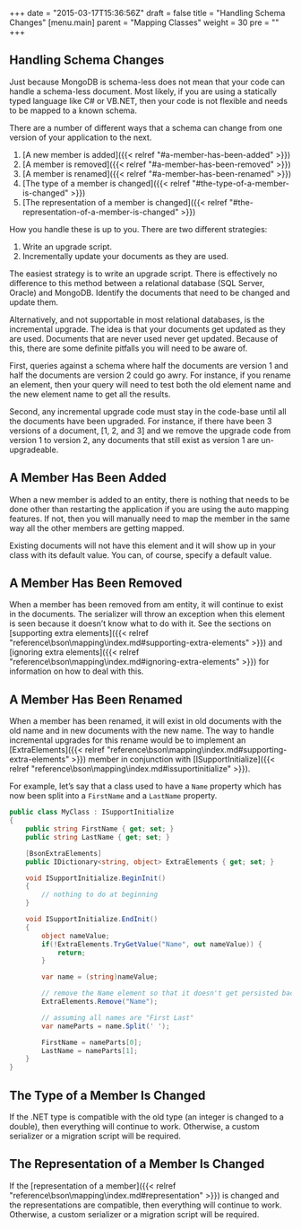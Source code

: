 +++
date = "2015-03-17T15:36:56Z"
draft = false
title = "Handling Schema Changes"
[menu.main]
  parent = "Mapping Classes"
  weight = 30
  pre = "<i class='fa'></i>"
+++

## Handling Schema Changes

Just because MongoDB is schema-less does not mean that your code can handle a schema-less document. Most likely, if you are using a statically typed language like C# or VB.NET, then your code is not flexible and needs to be mapped to a known schema.

There are a number of different ways that a schema can change from one version of your application to the next.

1. [A new member is added]({{< relref "#a-member-has-been-added" >}})
1. [A member is removed]({{< relref "#a-member-has-been-removed" >}})
1. [A member is renamed]({{< relref "#a-member-has-been-renamed" >}})
1. [The type of a member is changed]({{< relref "#the-type-of-a-member-is-changed" >}})
1. [The representation of a member is changed]({{< relref "#the-representation-of-a-member-is-changed" >}})

How you handle these is up to you. There are two different strategies:

1. Write an upgrade script.
1. Incrementally update your documents as they are used.

The easiest strategy is to write an upgrade script. There is effectively no difference to this method between a relational database (SQL Server, Oracle) and MongoDB. Identify the documents that need to be changed and update them.

Alternatively, and not supportable in most relational databases, is the incremental upgrade. The idea is that your documents get updated as they are used. Documents that are never used never get updated. Because of this, there are some definite pitfalls you will need to be aware of.

First, queries against a schema where half the documents are version 1 and half the documents are version 2 could go awry. For instance, if you rename an element, then your query will need to test both the old element name and the new element name to get all the results.

Second, any incremental upgrade code must stay in the code-base until all the documents have been upgraded. For instance, if there have been 3 versions of a document, [1, 2, and 3] and we remove the upgrade code from version 1 to version 2, any documents that still exist as version 1 are un-upgradeable.


## A Member Has Been Added

When a new member is added to an entity, there is nothing that needs to be done other than restarting the application if you are using the auto mapping features. If not, then you will manually need to map the member in the same way all the other members are getting mapped.

Existing documents will not have this element and it will show up in your class with its default value. You can, of course, specify a default value.


## A Member Has Been Removed

When a member has been removed from am entity, it will continue to exist in the documents. The serializer will throw an exception when this element is seen because it doesn’t know what to do with it. See the sections on [supporting extra elements]({{< relref "reference\bson\mapping\index.md#supporting-extra-elements" >}}) and [ignoring extra elements]({{< relref "reference\bson\mapping\index.md#ignoring-extra-elements" >}}) for information on how to deal with this.


## A Member Has Been Renamed

When a member has been renamed, it will exist in old documents with the old name and in new documents with the new name. The way to handle incremental upgrades for this rename would be to implement an [ExtraElements]({{< relref "reference\bson\mapping\index.md#supporting-extra-elements" >}}) member in conjunction with [ISupportInitialize]({{< relref "reference\bson\mapping\index.md#issuportinitialize" >}}). 

For example, let’s say that a class used to have a `Name` property which has now been split into a `FirstName` and a `LastName` property.

```csharp
public class MyClass : ISupportInitialize 
{
    public string FirstName { get; set; }
    public string LastName { get; set; }

    [BsonExtraElements]
    public IDictionary<string, object> ExtraElements { get; set; }

    void ISupportInitialize.BeginInit() 
    {
        // nothing to do at beginning
    }

    void ISupportInitialize.EndInit() 
    {
        object nameValue;
        if(!ExtraElements.TryGetValue("Name", out nameValue)) {
            return;
        }

        var name = (string)nameValue;

        // remove the Name element so that it doesn't get persisted back to the database
        ExtraElements.Remove("Name");

        // assuming all names are "First Last"
        var nameParts = name.Split(' ');

        FirstName = nameParts[0];
        LastName = nameParts[1];
    }
}
```

## The Type of a Member Is Changed

If the .NET type is compatible with the old type (an integer is changed to a double), then everything will continue to work. Otherwise, a custom serializer or a migration script will be required.


## The Representation of a Member Is Changed

If the [representation of a member]({{< relref "reference\bson\mapping\index.md#representation" >}}) is changed and the representations are compatible, then everything will continue to work. Otherwise, a custom serializer or a migration script will be required.